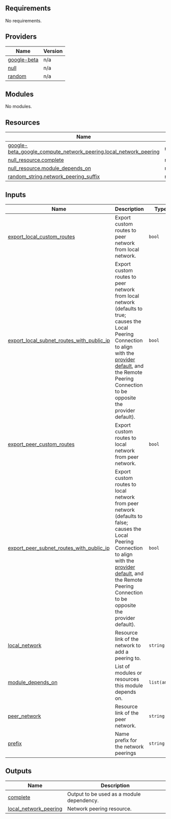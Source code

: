 ## Requirements

No requirements.

## Providers

| Name | Version |
|------|---------|
| <a name="provider_google-beta"></a> [google-beta](#provider\_google-beta) | n/a |
| <a name="provider_null"></a> [null](#provider\_null) | n/a |
| <a name="provider_random"></a> [random](#provider\_random) | n/a |

## Modules

No modules.

## Resources

| Name | Type |
|------|------|
| [google-beta_google_compute_network_peering.local_network_peering](https://registry.terraform.io/providers/hashicorp/google-beta/latest/docs/resources/google_compute_network_peering) | resource |
| [null_resource.complete](https://registry.terraform.io/providers/hashicorp/null/latest/docs/resources/resource) | resource |
| [null_resource.module_depends_on](https://registry.terraform.io/providers/hashicorp/null/latest/docs/resources/resource) | resource |
| [random_string.network_peering_suffix](https://registry.terraform.io/providers/hashicorp/random/latest/docs/resources/string) | resource |

## Inputs

| Name | Description | Type | Default | Required |
|------|-------------|------|---------|:--------:|
| <a name="input_export_local_custom_routes"></a> [export\_local\_custom\_routes](#input\_export\_local\_custom\_routes) | Export custom routes to peer network from local network. | `bool` | `false` | no |
| <a name="input_export_local_subnet_routes_with_public_ip"></a> [export\_local\_subnet\_routes\_with\_public\_ip](#input\_export\_local\_subnet\_routes\_with\_public\_ip) | Export custom routes to peer network from local network (defaults to true; causes the Local Peering Connection to align with the [provider default](https://registry.terraform.io/providers/hashicorp/google/latest/docs/resources/compute_network_peering#export_subnet_routes_with_public_ip), and the Remote Peering Connection to be opposite the provider default). | `bool` | `true` | no |
| <a name="input_export_peer_custom_routes"></a> [export\_peer\_custom\_routes](#input\_export\_peer\_custom\_routes) | Export custom routes to local network from peer network. | `bool` | `false` | no |
| <a name="input_export_peer_subnet_routes_with_public_ip"></a> [export\_peer\_subnet\_routes\_with\_public\_ip](#input\_export\_peer\_subnet\_routes\_with\_public\_ip) | Export custom routes to local network from peer network (defaults to false; causes the Local Peering Connection to align with the [provider default](https://registry.terraform.io/providers/hashicorp/google/latest/docs/resources/compute_network_peering#import_subnet_routes_with_public_ip), and the Remote Peering Connection to be opposite the provider default). | `bool` | `false` | no |
| <a name="input_local_network"></a> [local\_network](#input\_local\_network) | Resource link of the network to add a peering to. | `string` | n/a | yes |
| <a name="input_module_depends_on"></a> [module\_depends\_on](#input\_module\_depends\_on) | List of modules or resources this module depends on. | `list(any)` | `[]` | no |
| <a name="input_peer_network"></a> [peer\_network](#input\_peer\_network) | Resource link of the peer network. | `string` | n/a | yes |
| <a name="input_prefix"></a> [prefix](#input\_prefix) | Name prefix for the network peerings | `string` | `"network-peering"` | no |

## Outputs

| Name | Description |
|------|-------------|
| <a name="output_complete"></a> [complete](#output\_complete) | Output to be used as a module dependency. |
| <a name="output_local_network_peering"></a> [local\_network\_peering](#output\_local\_network\_peering) | Network peering resource. |
